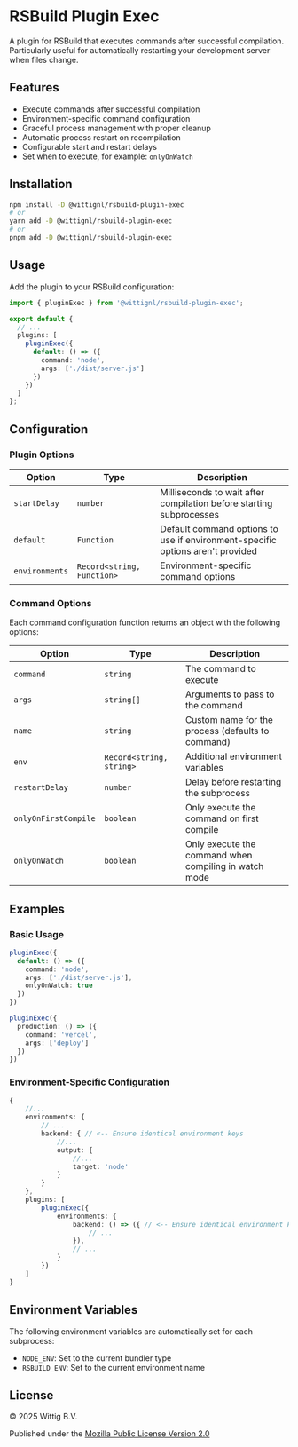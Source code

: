 # RSBuild Plugin Exec

A plugin for RSBuild that executes commands after successful compilation. Particularly useful for automatically restarting your development server when files change.

## Features

- Execute commands after successful compilation
- Environment-specific command configuration
- Graceful process management with proper cleanup
- Automatic process restart on recompilation
- Configurable start and restart delays
- Set when to execute, for example: `onlyOnWatch`

## Installation

```bash
npm install -D @wittignl/rsbuild-plugin-exec
# or
yarn add -D @wittignl/rsbuild-plugin-exec
# or
pnpm add -D @wittignl/rsbuild-plugin-exec
```

## Usage

Add the plugin to your RSBuild configuration:

```typescript
import { pluginExec } from '@wittignl/rsbuild-plugin-exec';

export default {
  // ...
  plugins: [
    pluginExec({
      default: () => ({
        command: 'node',
        args: ['./dist/server.js']
      })
    })
  ]
};
```

## Configuration

### Plugin Options

| Option | Type | Description |
|--------|------|-------------|
| `startDelay` | `number` | Milliseconds to wait after compilation before starting subprocesses |
| `default` | `Function` | Default command options to use if environment-specific options aren't provided |
| `environments` | `Record<string, Function>` | Environment-specific command options |

### Command Options

Each command configuration function returns an object with the following options:

| Option | Type | Description |
|--------|------|-------------|
| `command` | `string` | The command to execute |
| `args` | `string[]` | Arguments to pass to the command |
| `name` | `string` | Custom name for the process (defaults to command) |
| `env` | `Record<string, string>` | Additional environment variables |
| `restartDelay` | `number` | Delay before restarting the subprocess |
| `onlyOnFirstCompile` | `boolean` | Only execute the command on first compile |
| `onlyOnWatch` | `boolean` | Only execute the command when compiling in watch mode |

## Examples

### Basic Usage

```typescript
pluginExec({
  default: () => ({
    command: 'node',
    args: ['./dist/server.js'],
    onlyOnWatch: true
  })
})
```

```typescript
pluginExec({
  production: () => ({
    command: 'vercel',
    args: ['deploy']
  })
})
```

### Environment-Specific Configuration

```typescript
{
    //...
    environments: {
        // ...
        backend: { // <-- Ensure identical environment keys
            //...
            output: {
                //...
                target: 'node'
            }
        }
    },
    plugins: [
        pluginExec({
            environments: {
                backend: () => ({ // <-- Ensure identical environment keys
                    // ...
                }),
                // ...
            }
        })
    ]
}
```

## Environment Variables

The following environment variables are automatically set for each subprocess:

- `NODE_ENV`: Set to the current bundler type
- `RSBUILD_ENV`: Set to the current environment name

## License

&copy; 2025 Wittig B.V.

Published under the [Mozilla Public License
Version 2.0](https://www.mozilla.org/en-US/MPL/2.0/)
